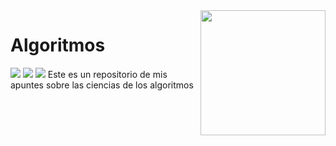 <img src="https://github.com/gnvidal/Algorithms/blob/ccc42f5492fa8c0aa1a4d6276cdf2d6364e05882/kimelfe.PNG"  width=200 align="right">

# Algoritmos
<img src="https://img.shields.io/badge/Python-FFD43B?style=for-the-badge&logo=python&logoColor=blue">
<img src="https://img.shields.io/badge/LinkedIn-0077B5?style=for-the-badge&logo=linkedin&logoColor=white" href="">
<img src="https://img.shields.io/badge/LinkedIn-0077B5?style=for-the-badge&logo=linkedin&logoColor=white" href="https://www.instagram.com/kimelfe.py">
Este es un repositorio de mis apuntes sobre las ciencias de los algoritmos 
